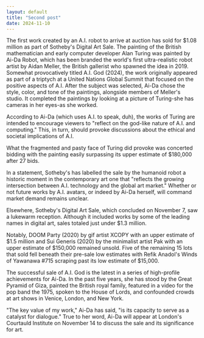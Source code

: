 ```yaml
---
layout: default
title: "Second post"
date: 2024-11-10
---
```


The first work created by an A.I. robot to arrive at auction has sold for $1.08 million as part of Sotheby's Digital Art Sale.
The painting of the British mathematician and early computer developer Alan Turing was painted by Ai-Da Robot, which has been branded the world's first ultra-realistic robot artist by Aidan Meller, the British gallerist who spawned the idea in 2019.
Somewhat provocatively titled A.I. God (2024), the work originally appeared as part of a triptych at a United Nations Global Summit that focused on the positive aspects of A.I. After the subject was selected, Ai-Da chose the style, color, and tone of the paintings, alongside members of Meller's studio. It completed the paintings by looking at a picture of Turing-she has cameras in her eyes-as she worked.

According to Ai-Da (which uses A.I. to speak, duh), the works of Turing are intended to encourage viewers to "reflect on the god-like nature of A.I. and computing." This, in turn, should provoke discussions about the ethical and societal implications of A.I.

What the fragmented and pasty face of Turing did provoke was concerted bidding with the painting easily surpassing its upper estimate of $180,000 after 27 bids.

In a statement, Sotheby's has labelled the sale by the humanoid robot a historic moment in the contemporary art one that "reflects the growing intersection between A.I. technology and the global art market." Whether or not future works by A.I. avatars, or indeed by Ai-Da herself, will command market demand remains unclear.

Elsewhere, Sotheby's Digital Art Sale, which concluded on November 7, saw a lukewarm reception. Although it included works by some of the leading names in digital art, sales totaled just under $1.3 million.

Notably, DOOM Party (2020) by gif artist XCOPY with an upper estimate of $1.5 million and Sui Generis (2020) by the minimalist artist Pak with an upper estimate of $150,000 remained unsold. Five of the remaining 15 lots that sold fell beneath their pre-sale low estimates with Refik Anadol's Winds of Yawanawa #715 scraping past its low estimate of $15,000.

The successful sale of A.I. God is the latest in a series of high-profile achievements for Ai-Da. In the past five years, she has stood by the Great Pyramid of Giza, painted the British royal family, featured in a video for the pop band the 1975, spoken to the House of Lords, and confounded crowds at art shows in Venice, London, and New York.

"The key value of my work," Ai-Da has said, "is its capacity to serve as a catalyst for dialogue." True to her word, Ai-Da will appear at London's Courtauld Institute on November 14 to discuss the sale and its significance for art.